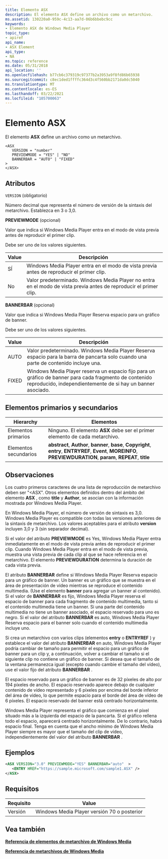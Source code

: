 ```yaml
---
title: Elemento ASX
description: El elemento ASX define un archivo como un metarchivo.
ms.assetid: 130220a0-959c-4c13-aa7d-06b6bbebc9cc
keywords:
- Elemento ASX de Windows Media Player
topic_type:
- apiref
api_name:
- ASX Element
api_type:
- NA
ms.topic: reference
ms.date: 05/31/2018
api_location: ''
ms.openlocfilehash: b77cb6c379319c97377b2a3953a9f8fd86b65938
ms.sourcegitcommit: c8ec1ded1ffffc364d3c4f560bb2171da0dc5040
ms.translationtype: MT
ms.contentlocale: es-ES
ms.lasthandoff: 03/22/2021
ms.locfileid: "105700063"
---
```

# <a name="asx-element"></a>Elemento ASX

El elemento **ASX** define un archivo como un metarchivo.

``` syntax
<ASX
   VERSION = "number"
   PREVIEWMODE = "YES" | "NO"
   BANNERBAR = "AUTO" | "FIXED"
>
</ASX>
```

## <a name="attributes"></a>Atributos

`VERSION` (obligatorio)

Número decimal que representa el número de versión de la sintaxis del metarchivo. Establezca en 3 o 3,0.

**PREVIEWMODE** (opcional)

Valor que indica si Windows Media Player entra en el modo de vista previa antes de reproducir el primer clip.

Debe ser uno de los valores siguientes.



| Value | Descripción                                                                                        |
|-------|----------------------------------------------------------------------------------------------------|
| SÍ   | Windows Media Player entra en el modo de vista previa antes de reproducir el primer clip.                            |
| No    | Valor predeterminado. Windows Media Player no entra en el modo de vista previa antes de reproducir el primer clip. |



 

**BANNERBAR** (opcional)

Valor que indica si Windows Media Player Reserva espacio para un gráfico de banner.

Debe ser uno de los valores siguientes.



| Value | Descripción                                                                                                                                |
|-------|--------------------------------------------------------------------------------------------------------------------------------------------|
| AUTO  | Valor predeterminado. Windows Media Player Reserva espacio para la barra de pancarta solo cuando una parte de contenido incluye una.                       |
| FIXED | Windows Media Player reserva un espacio fijo para un gráfico de banner para cada fragmento de contenido reproducido, independientemente de si hay un banner asociado. |



 

## <a name="parentchild-elements"></a>Elementos primarios y secundarios



| Hierarchy       | Elementos                                                                                                                                                               |
|-----------------|------------------------------------------------------------------------------------------------------------------------------------------------------------------------|
| Elementos primarios | Ninguno. El elemento **ASX** debe ser el primer elemento de cada metarchivo.                                                                                                 |
| Elementos secundarios  | **abstract**, **Author**, **banner**, **base**, **Copyright**, **entry**, **ENTRYREF**, **Event**, **MOREINFO**, **PREVIEWDURATION**, **param**, **REPEAT**, **title** |



 

## <a name="remarks"></a>Observaciones

Los cuatro primeros caracteres de una lista de reproducción de metarchivo deben ser "<ASX". Otros elementos definidos dentro del ámbito del elemento **ASX** , como **title** y **Author**, se asocian con la información mostrada por Windows Media Player.

En Windows Media Player, el número de versión de sintaxis es 3,0. Windows Media Player es compatible con todas las versiones anteriores de la sintaxis de metarchivo. Los valores aceptables para el atributo **version** incluyen 3,0 y 3 (sin separador decimal).

Si el valor del atributo **PREVIEWMODE** es Yes, Windows Media Player entra inmediatamente en el modo de vista previa antes de reproducir el primer clip. Cuando Windows Media Player entra en el modo de vista previa, muestra una vista previa de cada clip al que se hace referencia en el metarchivo. El elemento **PREVIEWDURATION** determina la duración de cada vista previa.

El atributo **BANNERBAR** define si Windows Media Player Reserva espacio para un gráfico de banner. Un banner es un gráfico que se muestra en el área de presentación de vídeo mientras se reproduce el contenido multimedia. (Use el elemento **banner** para agregar un banner al contenido). Si el valor de **BANNERBAR** es fijo, Windows Media Player reserva el espacio de banner para cada fragmento de contenido multimedia, tanto si el contenido multimedia tiene un banner. Si una parte del contenido multimedia no tiene un banner asociado, el espacio reservado para uno es negro. Si el valor del atributo **BANNERBAR** es auto, Windows Media Player Reserva espacio para el banner solo cuando el contenido multimedia incluye uno.

Si crea un metarchivo con varios clips (elementos **entry** o **ENTRYREF** ) y establece el valor del atributo **BANNERBAR** en auto, Windows Media Player podría cambiar de tamaño para permitir el espacio para un gráfico de banner para un clip y, a continuación, volver a cambiar el tamaño si el siguiente clip no contiene un gráfico de banner. Si desea que el tamaño de la ventana permanezca igual (excepto cuando cambie el tamaño del vídeo), use el valor fijo del atributo **BANNERBAR** .

El espacio reservado para un gráfico de banner es de 32 píxeles de alto por 194 píxeles de ancho. El espacio reservado aparece debajo de cualquier contenido de vídeo representado y 6 píxeles por encima del borde inferior del área de vídeo, lo que permite espacio para el borde del área de vídeo de 6 píxeles. El espacio reservado del banner está centrado horizontalmente.

Windows Media Player representa el gráfico que comienza en el píxel situado más a la izquierda del espacio de la pancarta. Si el gráfico rellena todo el espacio, aparecerá centrado horizontalmente. De lo contrario, habrá espacio final. Tenga en cuenta que el ancho mínimo de Windows Media Player siempre es mayor que el tamaño del clip de vídeo, independientemente del valor del atributo **BANNERBAR** .

## <a name="examples"></a>Ejemplos


```XML
<ASX VERSION="3.0" PREVIEWMODE="YES" BANNERBAR="auto"  >
   <ENTRY HREF="https://sample.microsoft.com/sample1.ASX" />
</ASX>

```



## <a name="requirements"></a>Requisitos



| Requisito | Value |
|--------------------|-----------------------------------------------------|
| Versión<br/> | Windows Media Player versión 70 o posterior<br/> |



## <a name="see-also"></a>Vea también

<dl> <dt>

[**Referencia de elementos de metarchivo de Windows Media**](windows-media-metafile-elements-reference.md)
</dt> <dt>

[**Referencia de metarchivos de Windows Media**](windows-media-metafile-reference.md)
</dt> </dl>

 

 





